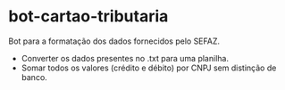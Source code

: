# bot-cartao-tributaria
Bot para a formatação dos dados fornecidos pelo SEFAZ.

- Converter os dados presentes no .txt para uma planilha.
- Somar todos os valores (crédito e débito) por CNPJ sem distinção de banco.
